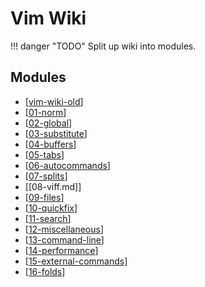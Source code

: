 Vim Wiki
===

!!! danger "TODO"
    Split up wiki into modules.

Modules
---

- [[vim-wiki-old]]
- [[01-norm]]
- [[02-global]]
- [[03-substitute]]
- [[04-buffers]]
- [[05-tabs]]
- [[06-autocommands]]
- [[07-splits]]
- [[08-viff.md]]
- [[09-files]]
- [[10-quickfix]]
- [[11-search]]
- [[12-miscellaneous]]
- [[13-command-line]]
- [[14-performance]]
- [[15-external-commands]]
- [[16-folds]]

[//begin]: # "Autogenerated link references for markdown compatibility"
[vim-wiki-old]: vim-wiki-old.md "Vim Wiki Old"
[01-norm]: 01-norm.md "Norm"
[02-global]: 02-global.md "global"
[03-substitute]: 03-substitute.md "Substitute"
[04-buffers]: 04-buffers.md "Buffers"
[05-tabs]: 05-tabs.md "Tabs"
[06-autocommands]: 06-autocommands.md "Autocommands"
[07-splits]: 07-splits.md "Splits"
[09-files]: 09-files.md "Files"
[10-quickfix]: 10-quickfix.md "QuickFix"
[11-search]: 11-search.md "Search"
[12-miscellaneous]: 12-miscellaneous.md "Miscellaneous"
[13-command-line]: 13-command-line.md "Command Line"
[14-performance]: 14-performance.md "Performance"
[15-external-commands]: 15-external-commands.md "External Commands"
[16-folds]: 16-folds.md "Folds"
[//end]: # "Autogenerated link references"
